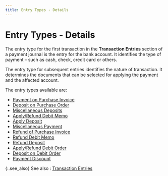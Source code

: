 ```yaml
---
title: Entry Types - Details
---
```


# Entry Types - Details


The entry type for the first transaction in the **Transaction 
 Entries** section of a payment journal is the entry for the bank  account. It identifies the type of payment – such as cash, check, credit  card or others.


The entry type for subsequent entries identifies the nature of transaction.  It determines the documents that can be selected for applying the payment  and the affected account.


The entry types available are:

- [Payment  on Purchase Invoice]({{site.acc_baseurl}}/misc/payment_on_purchase_receipt_entrytype_pmtjrnl.html)
- [Deposit  on Purchase Order]({{site.acc_baseurl}}/misc/deposit_on_purchase_order_entrytype_pmtjrnl.html)
- [Miscellaneous  Deposits]({{site.acc_baseurl}}/misc/miscellaneous_deposit_entry_type_pmtjrnl.html)
- [Apply/Refund  Debit Memo]({{site.acc_baseurl}}/misc/apply_refund_debit_memo_entry_type_pmtjrnl.html)
- [Apply  Deposit]({{site.acc_baseurl}}/misc/apply_deposit_entry_type_pmtjrnl.html)
- [Miscellaneous  Payment]({{site.acc_baseurl}}/misc/miscellaneous_payment_entry_type_pmtjrnl.html)
- [Refund  of Purchase Invoice]({{site.acc_baseurl}}/misc/refund_of_purchase_receipt_entry_type_pmtjrnl.html)
- [Refund  Debit Memo]({{site.acc_baseurl}}/misc/refund_debit_memo_entry_type_pmtjrnl.html)
- [Refund  Deposit]({{site.acc_baseurl}}/misc/apply_refund_deposit_entry_type_pmtjrnl.html)
- [Apply/Refund  Debit Order]({{site.acc_baseurl}}/misc/apply_refund_debit_order_entry_type_payment_journals.html)
- [Deposit  on Debit Order]({{site.acc_baseurl}}/misc/deposit_on_debit_order_entry_types_payment_journals.html)
- [Payment  Discount]({{site.acc_baseurl}}/misc/payment_discount_payment_journal_entry_type.html)



{:.see_also}
See also
: [Transaction  Entries]({{site.acc_baseurl}}/misc/transaction_entries_manpmtjrnl.html)
